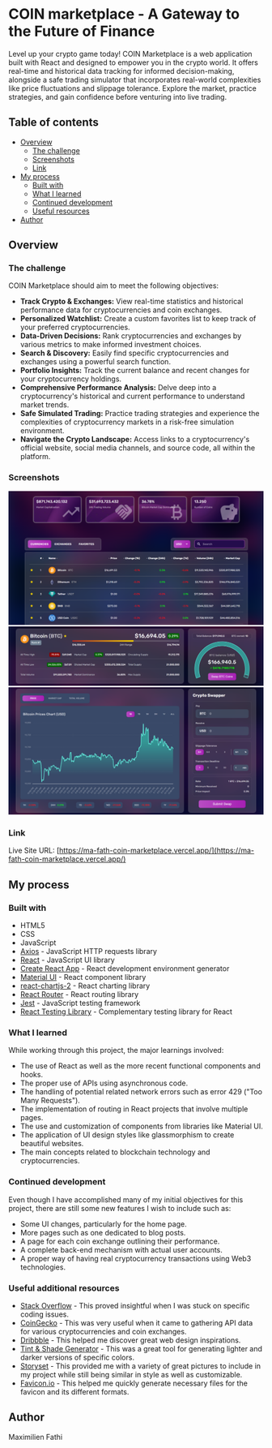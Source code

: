 # COIN marketplace - A Gateway to the Future of Finance

Level up your crypto game today! COIN Marketplace is a web application built with React and designed to empower you in the crypto world. It offers real-time and historical data tracking for informed decision-making, alongside a safe trading simulator that incorporates real-world complexities like price fluctuations and slippage tolerance. Explore the market, practice strategies, and gain confidence before venturing into live trading.

## Table of contents

- [Overview](#overview)
  - [The challenge](#the-challenge)
  - [Screenshots](#screenshots)
  - [Link](#link)
- [My process](#my-process)
  - [Built with](#built-with)
  - [What I learned](#what-i-learned)
  - [Continued development](#continued-development)
  - [Useful resources](#useful-resources)
- [Author](#author)

## Overview

### The challenge

COIN Marketplace should aim to meet the following objectives:

- **Track Crypto & Exchanges:** View real-time statistics and historical performance data for cryptocurrencies and coin exchanges.
- **Personalized Watchlist:** Create a custom favorites list to keep track of your preferred cryptocurrencies.
- **Data-Driven Decisions:** Rank cryptocurrencies and exchanges by various metrics to make informed investment choices.
- **Search & Discovery:** Easily find specific cryptocurrencies and exchanges using a powerful search function.
- **Portfolio Insights:** Track the current balance and recent changes for your cryptocurrency holdings.
- **Comprehensive Performance Analysis:** Delve deep into a cryptocurrency's historical and current performance to understand market trends.
- **Safe Simulated Trading:** Practice trading strategies and experience the complexities of cryptocurrency markets in a risk-free simulation environment.
- **Navigate the Crypto Landscape:** Access links to a cryptocurrency's official website, social media channels, and source code, all within the platform.

### Screenshots

![Image of cryptocurencies table](/src/images/README_table_screenshot.PNG)  
![Image of cryptocurency statistics and price data](/src/images/README_statistics_screenshot.PNG)  
![Image of cryptocurencies performance chart and swapper](/src/images/README_chart&swapper_screenshot.PNG)

### Link

Live Site URL: [https://ma-fath-coin-marketplace.vercel.app/](https://ma-fath-coin-marketplace.vercel.app/)

## My process

### Built with

- HTML5
- CSS
- JavaScript
- [Axios](https://axios-http.com/) - JavaScript HTTP requests library
- [React](https://reactjs.org/) - JavaScript UI library
- [Create React App](https://create-react-app.dev/) - React development environment generator
- [Material UI](https://mui.com/) - React component library
- [react-chartjs-2](https://react-chartjs-2.js.org/) - React charting library
- [React Router](https://v5.reactrouter.com/) - React routing library
- [Jest](https://jestjs.io/) - JavaScript testing framework
- [React Testing Library](https://testing-library.com/docs/react-testing-library/intro/) - Complementary testing library for React

### What I learned

While working through this project, the major learnings involved:

- The use of React as well as the more recent functional components and hooks.
- The proper use of APIs using asynchronous code.
- The handling of potential related network errors such as error 429 ("Too Many Requests").
- The implementation of routing in React projects that involve multiple pages.
- The use and customization of components from libraries like Material UI.
- The application of UI design styles like glassmorphism to create beautiful websites.
- The main concepts related to blockchain technology and cryptocurrencies.

### Continued development

Even though I have accomplished many of my initial objectives for this
project, there are still some new features I wish to include such as:

- Some UI changes, particularly for the home page.
- More pages such as one dedicated to blog posts.
- A page for each coin exchange outlining their performance.
- A complete back-end mechanism with actual user accounts.
- A proper way of having real cryptocurrency transactions using Web3
  technologies.

### Useful additional resources

- [Stack Overflow](http://stackoverflow.com/) - This proved insightful
  when I was stuck on specific coding issues.
- [CoinGecko](https://www.coingecko.com/) - This was very useful when it
  came to gathering API data for various cryptocurrencies and coin exchanges.
- [Dribbble](https://dribbble.com/) - This helped me discover great web
  design inspirations.
- [Tint & Shade Generator](https://maketintsandshades.com/) - This was a
  great tool for generating lighter and darker versions of specific colors.
- [Storyset](https://storyset.com/) - This provided me with a variety of
  great pictures to include in my project while still being similar in style
  as well as customizable.
- [Favicon.io](https://favicon.io/) - This helped me quickly generate
  necessary files for the favicon and its different formats.

## Author

Maximilien Fathi
